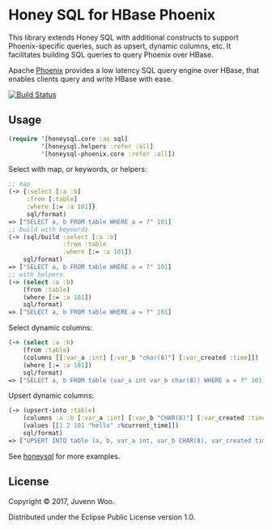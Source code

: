 # Honey SQL for HBase Phoenix

This library extends Honey SQL with additional constructs to support
Phoenix-specific queries, such as upsert, dynamic columns, etc. It
facilitates building SQL queries to query Phoenix over HBase.

Apache [Phoenix](http://phoenix.apache.org) provides a low latency SQL
query engine over HBase, that enables clients query and write HBase
with ease.

[![Build Status](https://travis-ci.org/juvenn/honeysql-phoenix.svg?branch=master)](https://travis-ci.org/juvenn/honeysql-phoenix)

## Usage

```clj
(require '[honeysql.core :as sql]
         '[honeysql.helpers :refer :all]
         '[honeysql-phoenix.core :refer :all])
```

Select with map, or keywords, or helpers:

```clj
;; map
(-> {:select [:a :b]
     :from [:table]
     :where [:= :a 101]}
     sql/format)
=> ["SELECT a, b FROM table WHERE a = ?" 101]
;; build with keywords
(-> (sql/build :select [:a :b]
               :from :table
               :where [:= :a 101])
    sql/format)
=> ["SELECT a, b FROM table WHERE a = ?" 101]
;; with helpers
(-> (select :a :b)
    (from :table)
    (where [:= :a 101])
    sql/format)
=> ["SELECT a, b FROM table WHERE a = ?" 101]
```

Select dynamic columns:

```clj
(-> (select :a :b)
    (from :table)
    (columns [[:var_a :int] [:var_b "char(8)"] [:var_created :time]])
    (where [:= :a 101])
    sql/format)
=> ["SELECT a, b FROM table (var_a int var_b char(8)) WHERE a = ?" 101]
```

Upsert dynamic columns:

```clj
(-> (upsert-into :table)
    (columns :a :b [:var_a :int] [:var_b "CHAR(8)"] [:var_created :time])
    (values [[1 2 101 "hello" :%current_time]])
    sql/format)
=> ["UPSERT INTO table (a, b, var_a int, var_b CHAR(8), var_created time) VALUES (?, ?, ?, ?, current_time())" 1 2 101 "hello"]
```

See [honeysql](https://github.com/jkk/honeysql) for more examples.

## License

Copyright © 2017, Juvenn Woo.

Distributed under the Eclipse Public License version 1.0.
